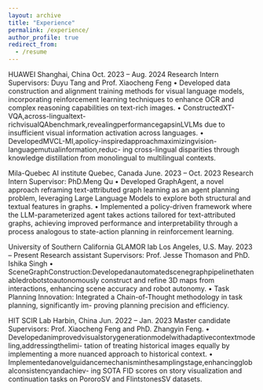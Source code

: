 ```yaml
---
layout: archive
title: "Experience"
permalink: /experience/
author_profile: true
redirect_from:
  - /resume
---
```

HUAWEI Shanghai, China Oct. 2023 – Aug. 2024 Research Intern Supervisors: Duyu Tang and Prof. Xiaocheng Feng
• Developed data construction and alignment training methods for visual language models, incorporating reinforcement learning techniques to enhance OCR and complex reasoning capabilities on text-rich images.
• ConstructedXT-VQA,across-lingualtext-richvisualQAbenchmark,revealingperformancegapsinLVLMs due to insufficient visual information activation across languages.
• DevelopedMVCL-MI,apolicy-inspiredapproachmaximizingvision-languagemutualinformation,reduc- ing cross-lingual disparities through knowledge distillation from monolingual to multilingual contexts.

Mila-Quebec AI institute Quebec, Canada June. 2023 – Oct. 2023 Research Intern Supervisor: PhD.Meng Qu
• Developed GraphAgent, a novel approach reframing text-attributed graph learning as an agent planning problem, leveraging Large Language Models to explore both structural and textual features in graphs.
• Implemented a policy-driven framework where the LLM-parameterized agent takes actions tailored for text-attributed graphs, achieving improved performance and interpretability through a process analogous to state-action planning in reinforcement learning.

University of Southern California GLAMOR lab Los Angeles, U.S. May. 2023 – Present Research assistant Supervisors: Prof. Jesse Thomason and PhD. Ishika Singh
• SceneGraphConstruction:Developedanautomatedscenegraphpipelinethatenabledrobotstoautonomously construct and refine 3D maps from interactions, enhancing scene accuracy and robot autonomy.
• Task Planning Innovation: Integrated a Chain-of-Thought methodology in task planning, significantly im- proving planning precision and efficiency.

HIT SCIR Lab Harbin, China Jun. 2022 – Jan. 2023 Master candidate Supervisors: Prof. Xiaocheng Feng and PhD. Zhangyin Feng.
• Developedanimprovedvisualstorygenerationmodelwithadaptivecontextmodeling,addressingthelimi- tation of treating historical images equally by implementing a more nuanced approach to historical context. • Implementedanovelguidancemechanisminthesamplingstage,enhancingglobalconsistencyandachiev- ing SOTA FID scores on story visualization and continuation tasks on PororoSV and FlintstonesSV datasets.
